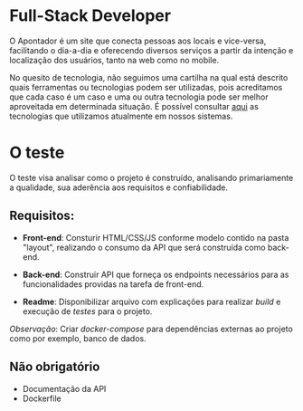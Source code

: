 Full-Stack Developer
===

O Apontador é um site que conecta pessoas aos locais e vice-versa, facilitando o dia-a-dia e oferecendo diversos serviços a partir da intenção e localização dos usuários, tanto na web como no mobile. 

No quesito de tecnologia, não seguimos uma cartilha na qual está descrito quais ferramentas ou tecnologias podem ser utilizadas, pois acreditamos que cada caso é um caso e uma ou outra tecnologia pode ser melhor aproveitada em determinada situação. É possível consultar [aqui](https://stackshare.io/apontador/apontador) as tecnologias que utilizamos atualmente em nossos sistemas.


# O teste

O teste visa analisar como o projeto é construído, analisando primariamente a qualidade, sua aderência aos requisitos e confiabilidade.

## Requisitos:

* **Front-end**: Consturir HTML/CSS/JS conforme modelo contido na pasta "layout", realizando o consumo da API que será construída como back-end.

* **Back-end**: Construir API que forneça os endpoints necessários para as funcionalidades providas na tarefa de front-end.

* **Readme**: Disponibilizar arquivo com explicações para realizar *build* e execução de *testes* para o projeto.

*Observação*: Criar *docker-compose* para dependências externas ao projeto como por exemplo, banco de dados. 

## Não obrigatório

* Documentação da API
* Dockerfile